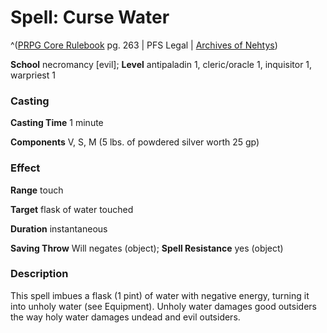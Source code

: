 # Spell: Curse Water

^([PRPG Core Rulebook][ss-curse-water] pg. 263 | PFS Legal | [Archives of Nehtys][sn-curse-water])

**School** necromancy [evil]; **Level** antipaladin 1, cleric/oracle 1, inquisitor 1, warpriest 1

### Casting

**Casting Time** 1 minute  

**Components** V, S, M (5 lbs. of powdered silver worth 25 gp)

### Effect

**Range** touch  

**Target** flask of water touched  

**Duration** instantaneous  

**Saving Throw** Will negates (object); **Spell Resistance** yes (object)

### Description

This spell imbues a flask (1 pint) of water with negative energy, turning it into unholy water (see Equipment). Unholy water damages good outsiders the way holy water damages undead and evil outsiders.

[ss-curse-water]: http://paizo.com/pathfinderRPG/v57
[sn-curse-water]: http://www.archivesofnethys.com/SpellDisplay.aspx?ItemName=Curse%20Water